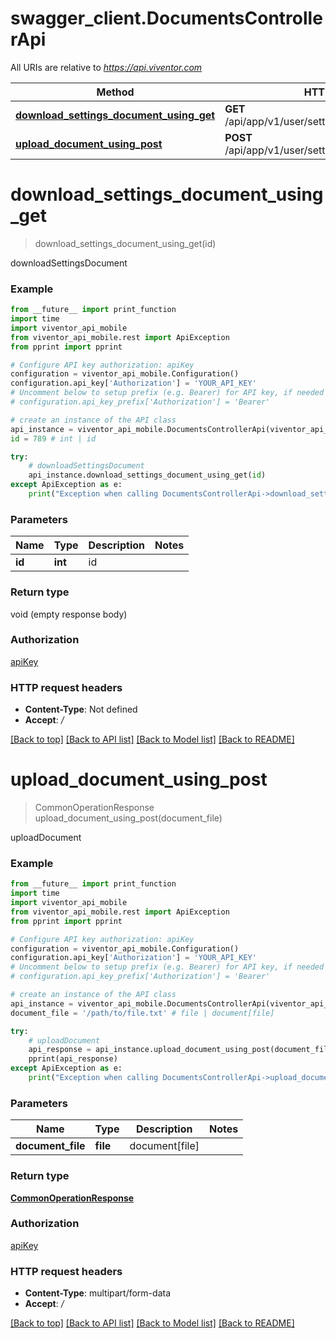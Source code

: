 # swagger_client.DocumentsControllerApi

All URIs are relative to *https://api.viventor.com*

Method | HTTP request | Description
------------- | ------------- | -------------
[**download_settings_document_using_get**](DocumentsControllerApi.md#download_settings_document_using_get) | **GET** /api/app/v1/user/settings/document/{id}.pdf | downloadSettingsDocument
[**upload_document_using_post**](DocumentsControllerApi.md#upload_document_using_post) | **POST** /api/app/v1/user/settings/uploaddocument.json | uploadDocument


# **download_settings_document_using_get**
> download_settings_document_using_get(id)

downloadSettingsDocument

### Example
```python
from __future__ import print_function
import time
import viventor_api_mobile
from viventor_api_mobile.rest import ApiException
from pprint import pprint

# Configure API key authorization: apiKey
configuration = viventor_api_mobile.Configuration()
configuration.api_key['Authorization'] = 'YOUR_API_KEY'
# Uncomment below to setup prefix (e.g. Bearer) for API key, if needed
# configuration.api_key_prefix['Authorization'] = 'Bearer'

# create an instance of the API class
api_instance = viventor_api_mobile.DocumentsControllerApi(viventor_api_mobile.ApiClient(configuration))
id = 789 # int | id

try:
    # downloadSettingsDocument
    api_instance.download_settings_document_using_get(id)
except ApiException as e:
    print("Exception when calling DocumentsControllerApi->download_settings_document_using_get: %s\n" % e)
```

### Parameters

Name | Type | Description  | Notes
------------- | ------------- | ------------- | -------------
 **id** | **int**| id | 

### Return type

void (empty response body)

### Authorization

[apiKey](../README.md#apiKey)

### HTTP request headers

 - **Content-Type**: Not defined
 - **Accept**: */*

[[Back to top]](#) [[Back to API list]](../README.md#documentation-for-api-endpoints) [[Back to Model list]](../README.md#documentation-for-models) [[Back to README]](../README.md)

# **upload_document_using_post**
> CommonOperationResponse upload_document_using_post(document_file)

uploadDocument

### Example
```python
from __future__ import print_function
import time
import viventor_api_mobile
from viventor_api_mobile.rest import ApiException
from pprint import pprint

# Configure API key authorization: apiKey
configuration = viventor_api_mobile.Configuration()
configuration.api_key['Authorization'] = 'YOUR_API_KEY'
# Uncomment below to setup prefix (e.g. Bearer) for API key, if needed
# configuration.api_key_prefix['Authorization'] = 'Bearer'

# create an instance of the API class
api_instance = viventor_api_mobile.DocumentsControllerApi(viventor_api_mobile.ApiClient(configuration))
document_file = '/path/to/file.txt' # file | document[file]

try:
    # uploadDocument
    api_response = api_instance.upload_document_using_post(document_file)
    pprint(api_response)
except ApiException as e:
    print("Exception when calling DocumentsControllerApi->upload_document_using_post: %s\n" % e)
```

### Parameters

Name | Type | Description  | Notes
------------- | ------------- | ------------- | -------------
 **document_file** | **file**| document[file] | 

### Return type

[**CommonOperationResponse**](CommonOperationResponse.md)

### Authorization

[apiKey](../README.md#apiKey)

### HTTP request headers

 - **Content-Type**: multipart/form-data
 - **Accept**: */*

[[Back to top]](#) [[Back to API list]](../README.md#documentation-for-api-endpoints) [[Back to Model list]](../README.md#documentation-for-models) [[Back to README]](../README.md)

